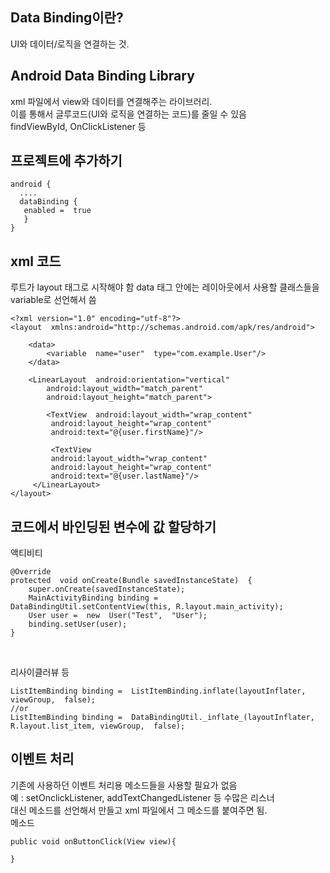 ## Data Binding이란?
UI와 데이터/로직을 연결하는 것.

## Android Data Binding Library
xml 파일에서 view와 데이터를 연결해주는 라이브러리.
<br>
이를 통해서 글루코드(UI와 로직을 연결하는 코드)를 줄일 수 있음
<br>
findViewById, OnClickListener 등

## 프로젝트에 추가하기
```
android {
  ....
  dataBinding {
   enabled =  true  
   }  
}
```

## xml 코드
루트가 layout 태그로 시작해야 함
data 태그 안에는 레이아웃에서 사용할 클래스들을 variable로 선언해서 씀
```
<?xml version="1.0" encoding="utf-8"?>  
<layout  xmlns:android="http://schemas.android.com/apk/res/android">

	<data>  
		<variable  name="user"  type="com.example.User"/>
	</data>
	
	<LinearLayout  android:orientation="vertical"
	    android:layout_width="match_parent"
	    android:layout_height="match_parent">
	   
	    <TextView  android:layout_width="wrap_content" 
	     android:layout_height="wrap_content"  
	     android:text="@{user.firstName}"/>  
	    
	     <TextView  
	     android:layout_width="wrap_content"  
	     android:layout_height="wrap_content"  
	     android:text="@{user.lastName}"/>  
	 </LinearLayout>  
</layout>
```

## 코드에서 바인딩된 변수에 값 할당하기

액티비티
```
@Override  
protected  void onCreate(Bundle savedInstanceState)  { 
	super.onCreate(savedInstanceState);  
	MainActivityBinding binding =  DataBindingUtil.setContentView(this, R.layout.main_activity);  
	User user =  new  User("Test",  "User"); 
	binding.setUser(user);  
}
```

<br>

리사이클러뷰 등
```
ListItemBinding binding =  ListItemBinding.inflate(layoutInflater, viewGroup,  false);  
//or  
ListItemBinding binding =  DataBindingUtil._inflate_(layoutInflater, R.layout.list_item, viewGroup,  false);
```


## 이벤트 처리
기존에 사용하던 이벤트 처리용 메소드들을 사용할 필요가 없음
<br>
예 : setOnclickListener, addTextChangedListener 등 수많은 리스너
<br>
대신 메소드를 선언해서 만들고 xml 파일에서 그 메소드를 붙여주면 됨.
<br>
메소드

```
public void onButtonClick(View view){

}
```

<!--stackedit_data:
eyJoaXN0b3J5IjpbMzc2NDI1MDAzLDEyNjQ5NjAxODJdfQ==
-->